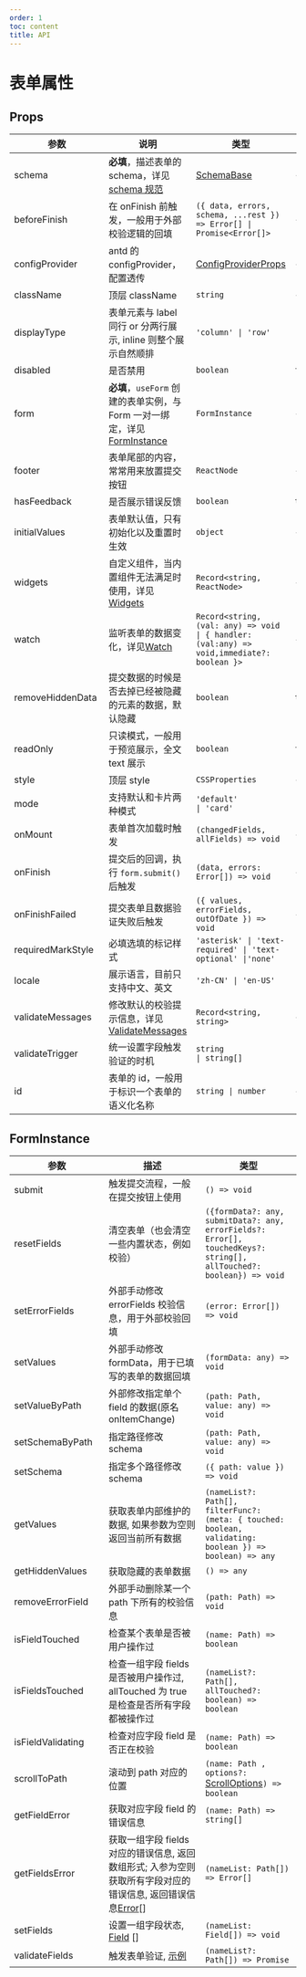 ```yaml
---
order: 1
toc: content
title: API
---
```



# 表单属性

## Props

| <div style="width:150px">参数</div> | 说明                                                                                      | 类型                                                                                                                          | <div style="width:100px">默认值</div> |
| ----------------------------------- | ----------------------------------------------------------------------------------------- | ----------------------------------------------------------------------------------------------------------------------------- | ------------------------------------- |
| schema                              | **必填**，描述表单的 schema，详见 [schema 规范](/form-render/api-schema)                  | [SchemaBase](https://github.com/alibaba/x-render/blob/master/packages/form-render/src/index.d.ts#L16)                         | -                                     |
| beforeFinish                        | 在 onFinish 前触发，一般用于外部校验逻辑的回填                                            | `({ data, errors, schema, ...rest }) => Error[] \| Promise<Error[]>`                                                          | -                                     |
| configProvider                      | antd 的 configProvider，配置透传                                                          | [ConfigProviderProps](https://ant-design.antgroup.com/components/config-provider-cn/#API)                                     | -                                     |
| className                           | 顶层 className                                                                            | `string`                                                                                                                      | -                                     |
| displayType                         | 表单元素与 label 同行 or 分两行展示, inline 则整个展示自然顺排                            | `'column' \| 'row'`                                                                                                           | `'column'`                            |
| disabled                            | 是否禁用                                                                                  | `boolean`                                                                                                                     | `false`                               | column |
| form                                | **必填**，`useForm` 创建的表单实例，与 Form 一对一绑定，详见[FormInstance](#forminstance) | `FormInstance`                                                                                                                | -                                     |
| footer                              | 表单尾部的内容，常常用来放置提交按钮                                                      | `ReactNode`                                                                                                                   | -                                     |
| hasFeedback                         | 是否展示错误反馈                                                                          | `boolean`                                                                                                                     | `true`                                |
| initialValues                       | 表单默认值，只有初始化以及重置时生效                                                      | `object`                                                                                                                      | -                                     |
| widgets                             | 自定义组件，当内置组件无法满足时使用，详见[Widgets](#widgets)                             | `Record<string, ReactNode>`                                                                                                   | -                                     |
| watch                               | 监听表单的数据变化，详见[Watch](#watch)                                                   | `Record<string, (val: any) => void \| { handler:(val:any) => void,immediate?: boolean }>`                                     | -                                     |
| removeHiddenData                    | 提交数据的时候是否去掉已经被隐藏的元素的数据，默认隐藏                                    | `boolean`                                                                                                                     | `true`                                |
| readOnly                            | 只读模式，一般用于预览展示，全文 text 展示                                                | `boolean`                                                                                                                     | `false`                               |
| style                               | 顶层 style                                                                                | `CSSProperties`                                                                                                               | -                                     |
| mode                                | 支持默认和卡片两种模式                                                                    | `'default'                                                                                                         \| 'card'` | `'default'`                           |
| onMount                             | 表单首次加载时触发                                                                        | `(changedFields, allFields) => void`                                                                                          | -                                     |
| onFinish                            | 提交后的回调，执行 `form.submit()` 后触发                                                 | `(data, errors: Error[]) => void`                                                                                             | -                                     |
| onFinishFailed                      | 提交表单且数据验证失败后触发                                                              | `({ values, errorFields, outOfDate }) => void`                                                                                | -                                     |
| requiredMarkStyle                   | 必填选填的标记样式                                                                        | `'asterisk' \| 'text-required' \| 'text-optional' \|'none'`                                                                   | `'asterisk'`                          |
| locale                              | 展示语言，目前只支持中文、英文                                                            | `'zh-CN' \| 'en-US'`                                                                                                          | `'zh-CN'`                             |
| validateMessages                    | 修改默认的校验提示信息，详见[ValidateMessages](#validatemessages)                         | `Record<string, string>`                                                                                                      | -                                     |
| validateTrigger                     | 统一设置字段触发验证的时机                                                                | `string                                                                                               \| string[]`            | `'onChange'`                          |
| id                                  | 表单的 id，一般用于标识一个表单的语义化名称                                               | `string \| number`                                                                                                            | -                                     |

## FormInstance

| <div style="width:150px">参数</div> | 描述                                                                                                                  | 类型                                                                                                                                                                 |
| ----------------------------------- | --------------------------------------------------------------------------------------------------------------------- | -------------------------------------------------------------------------------------------------------------------------------------------------------------------- |
| submit                              | 触发提交流程，一般在提交按钮上使用                                                                                    | `() => void`                                                                                                                                                         |
| resetFields                         | 清空表单（也会清空一些内置状态，例如校验）                                                                            | `({formData?: any, submitData?: any, errorFields?: Error[], touchedKeys?: string[], allTouched?: boolean}) => void`                                                  |
| setErrorFields                      | 外部手动修改 errorFields 校验信息，用于外部校验回填                                                                   | `(error: Error[]) => void`                                                                                                                                           |
| setValues                           | 外部手动修改 formData，用于已填写的表单的数据回填                                                                     | `(formData: any) => void`                                                                                                                                            |
| setValueByPath                      | 外部修改指定单个 field 的数据(原名 onItemChange)                                                                      | `(path: Path, value: any) => void`                                                                                                                                   |
| setSchemaByPath                     | 指定路径修改 schema                                                                                                   | `(path: Path, value: any) => void`                                                                                                                                   |
| setSchema                           | 指定多个路径修改 schema                                                                                               | `({ path: value }) => void`                                                                                                                                          |
| getValues                           | 获取表单内部维护的数据, 如果参数为空则返回当前所有数据                                                                | `(nameList?: Path[], filterFunc?: (meta: { touched: boolean, validating: boolean }) => boolean) => any`                                                              |
| getHiddenValues                     | 获取隐藏的表单数据                                                                                                    | `() => any`                                                                                                                                                          |
| removeErrorField                    | 外部手动删除某一个 path 下所有的校验信息                                                                              | `(path: Path) => void`                                                                                                                                               |  |
| isFieldTouched                      | 检查某个表单是否被用户操作过                                                                                          | `(name: Path) => boolean`                                                                                                                                            |
| isFieldsTouched                     | 检查一组字段 fields 是否被用户操作过, allTouched 为 true 是检查是否所有字段都被操作过                                 | `(nameList?: Path[], allTouched?: boolean) => boolean`                                                                                                               |
| isFieldValidating                   | 检查对应字段 field 是否正在校验                                                                                       | `(name: Path) => boolean`                                                                                                                                            |
| scrollToPath                        | 滚动到 path 对应的位置                                                                                                | `(name: Path , options?:` [ScrollOptions](https://github.com/stipsan/scroll-into-view-if-needed/tree/ece40bd9143f48caf4b99503425ecb16b0ad8249#options)`) => boolean` |  |
| getFieldError                       | 获取对应字段 field 的错误信息                                                                                         | `(name: Path) => string[]`                                                                                                                                           |
| getFieldsError                      | 获取一组字段 fields 对应的错误信息, 返回数组形式; 入参为空则获取所有字段对应的错误信息, 返回错误信息[Error](#error)[] | `(nameList: Path[]) => Error[]`                                                                                                                                      |
| setFields                           | 设置一组字段状态, [Field](#field) []                                                                                  | `(nameList: Field[]) => void`                                                                                                                                        |
| validateFields                      | 触发表单验证, [示例](#validatefields)                                                                                 | `(nameList?: Path[]) => Promise`                                                                                                                                     |
